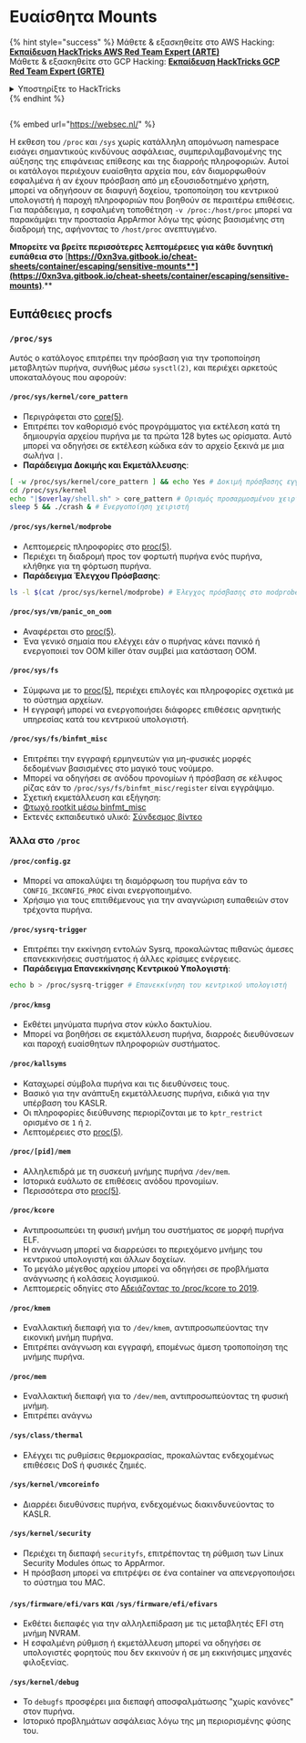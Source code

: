 # Ευαίσθητα Mounts

{% hint style="success" %}
Μάθετε & εξασκηθείτε στο AWS Hacking:<img src="/.gitbook/assets/arte.png" alt="" data-size="line">[**Εκπαίδευση HackTricks AWS Red Team Expert (ARTE)**](https://training.hacktricks.xyz/courses/arte)<img src="/.gitbook/assets/arte.png" alt="" data-size="line">\
Μάθετε & εξασκηθείτε στο GCP Hacking: <img src="/.gitbook/assets/grte.png" alt="" data-size="line">[**Εκπαίδευση HackTricks GCP Red Team Expert (GRTE)**<img src="/.gitbook/assets/grte.png" alt="" data-size="line">](https://training.hacktricks.xyz/courses/grte)

<details>

<summary>Υποστηρίξτε το HackTricks</summary>

* Ελέγξτε τα [**σχέδια συνδρομής**](https://github.com/sponsors/carlospolop)!
* **Εγγραφείτε** στην 💬 [**ομάδα Discord**](https://discord.gg/hRep4RUj7f) ή στην [**ομάδα τηλεγράφου**](https://t.me/peass) ή **ακολουθήστε** μας στο **Twitter** 🐦 [**@hacktricks\_live**](https://twitter.com/hacktricks\_live)**.**
* **Κοινοποιήστε κόλπα χάκερ υποβάλλοντας PRs στα** [**HackTricks**](https://github.com/carlospolop/hacktricks) και [**HackTricks Cloud**](https://github.com/carlospolop/hacktricks-cloud) αποθετήρια στο GitHub.

</details>
{% endhint %}

<figure><img src="../../../..https:/pentest.eu/RENDER_WebSec_10fps_21sec_9MB_29042024.gif" alt=""><figcaption></figcaption></figure>

{% embed url="https://websec.nl/" %}

Η εκθεση του `/proc` και `/sys` χωρίς κατάλληλη απομόνωση namespace εισάγει σημαντικούς κινδύνους ασφάλειας, συμπεριλαμβανομένης της αύξησης της επιφάνειας επίθεσης και της διαρροής πληροφοριών. Αυτοί οι κατάλογοι περιέχουν ευαίσθητα αρχεία που, εάν διαμορφωθούν εσφαλμένα ή αν έχουν πρόσβαση από μη εξουσιοδοτημένο χρήστη, μπορεί να οδηγήσουν σε διαφυγή δοχείου, τροποποίηση του κεντρικού υπολογιστή ή παροχή πληροφοριών που βοηθούν σε περαιτέρω επιθέσεις. Για παράδειγμα, η εσφαλμένη τοποθέτηση `-v /proc:/host/proc` μπορεί να παρακάμψει την προστασία AppArmor λόγω της φύσης βασισμένης στη διαδρομή της, αφήνοντας το `/host/proc` ανεπτυγμένο.

**Μπορείτε να βρείτε περισσότερες λεπτομέρειες για κάθε δυνητική ευπάθεια στο** [**https://0xn3va.gitbook.io/cheat-sheets/container/escaping/sensitive-mounts**](https://0xn3va.gitbook.io/cheat-sheets/container/escaping/sensitive-mounts)**.**

## Ευπάθειες procfs

### `/proc/sys`

Αυτός ο κατάλογος επιτρέπει την πρόσβαση για την τροποποίηση μεταβλητών πυρήνα, συνήθως μέσω `sysctl(2)`, και περιέχει αρκετούς υποκαταλόγους που αφορούν:

#### **`/proc/sys/kernel/core_pattern`**

* Περιγράφεται στο [core(5)](https://man7.org/linux/man-pages/man5/core.5.html).
* Επιτρέπει τον καθορισμό ενός προγράμματος για εκτέλεση κατά τη δημιουργία αρχείου πυρήνα με τα πρώτα 128 bytes ως ορίσματα. Αυτό μπορεί να οδηγήσει σε εκτέλεση κώδικα εάν το αρχείο ξεκινά με μια σωλήνα `|`.
*   **Παράδειγμα Δοκιμής και Εκμετάλλευσης**:

```bash
[ -w /proc/sys/kernel/core_pattern ] && echo Yes # Δοκιμή πρόσβασης εγγραφής
cd /proc/sys/kernel
echo "|$overlay/shell.sh" > core_pattern # Ορισμός προσαρμοσμένου χειριστή
sleep 5 && ./crash & # Ενεργοποίηση χειριστή
```

#### **`/proc/sys/kernel/modprobe`**

* Λεπτομερείς πληροφορίες στο [proc(5)](https://man7.org/linux/man-pages/man5/proc.5.html).
* Περιέχει τη διαδρομή προς τον φορτωτή πυρήνα ενός πυρήνα, κλήθηκε για τη φόρτωση πυρήνα.
*   **Παράδειγμα Έλεγχου Πρόσβασης**:

```bash
ls -l $(cat /proc/sys/kernel/modprobe) # Έλεγχος πρόσβασης στο modprobe
```

#### **`/proc/sys/vm/panic_on_oom`**

* Αναφέρεται στο [proc(5)](https://man7.org/linux/man-pages/man5/proc.5.html).
* Ένα γενικό σημαία που ελέγχει εάν ο πυρήνας κάνει πανικό ή ενεργοποιεί τον OOM killer όταν συμβεί μια κατάσταση OOM.

#### **`/proc/sys/fs`**

* Σύμφωνα με το [proc(5)](https://man7.org/linux/man-pages/man5/proc.5.html), περιέχει επιλογές και πληροφορίες σχετικά με το σύστημα αρχείων.
* Η εγγραφή μπορεί να ενεργοποιήσει διάφορες επιθέσεις αρνητικής υπηρεσίας κατά του κεντρικού υπολογιστή.

#### **`/proc/sys/fs/binfmt_misc`**

* Επιτρέπει την εγγραφή ερμηνευτών για μη-φυσικές μορφές δεδομένων βασισμένες στο μαγικό τους νούμερο.
* Μπορεί να οδηγήσει σε ανόδου προνομίων ή πρόσβαση σε κέλυφος ρίζας εάν το `/proc/sys/fs/binfmt_misc/register` είναι εγγράψιμο.
* Σχετική εκμετάλλευση και εξήγηση:
* [Φτωχό rootkit μέσω binfmt\_misc](https://github.com/toffan/binfmt\_misc)
* Εκτενές εκπαιδευτικό υλικό: [Σύνδεσμος βίντεο](https://www.youtube.com/watch?v=WBC7hhgMvQQ)

### Άλλα στο `/proc`

#### **`/proc/config.gz`**

* Μπορεί να αποκαλύψει τη διαμόρφωση του πυρήνα εάν το `CONFIG_IKCONFIG_PROC` είναι ενεργοποιημένο.
* Χρήσιμο για τους επιτιθέμενους για την αναγνώριση ευπαθειών στον τρέχοντα πυρήνα.

#### **`/proc/sysrq-trigger`**

* Επιτρέπει την εκκίνηση εντολών Sysrq, προκαλώντας πιθανώς άμεσες επανεκκινήσεις συστήματος ή άλλες κρίσιμες ενέργειες.
*   **Παράδειγμα Επανεκκίνησης Κεντρικού Υπολογιστή**:

```bash
echo b > /proc/sysrq-trigger # Επανεκκίνηση του κεντρικού υπολογιστή
```

#### **`/proc/kmsg`**

* Εκθέτει μηνύματα πυρήνα στον κύκλο δακτυλίου.
* Μπορεί να βοηθήσει σε εκμετάλλευση πυρήνα, διαρροές διευθύνσεων και παροχή ευαίσθητων πληροφοριών συστήματος.

#### **`/proc/kallsyms`**

* Καταχωρεί σύμβολα πυρήνα και τις διευθύνσεις τους.
* Βασικό για την ανάπτυξη εκμετάλλευσης πυρήνα, ειδικά για την υπέρβαση του KASLR.
* Οι πληροφορίες διεύθυνσης περιορίζονται με το `kptr_restrict` ορισμένο σε `1` ή `2`.
* Λεπτομέρειες στο [proc(5)](https://man7.org/linux/man-pages/man5/proc.5.html).

#### **`/proc/[pid]/mem`**

* Αλληλεπιδρά με τη συσκευή μνήμης πυρήνα `/dev/mem`.
* Ιστορικά ευάλωτο σε επιθέσεις ανόδου προνομίων.
* Περισσότερα στο [proc(5)](https://man7.org/linux/man-pages/man5/proc.5.html).

#### **`/proc/kcore`**

* Αντιπροσωπεύει τη φυσική μνήμη του συστήματος σε μορφή πυρήνα ELF.
* Η ανάγνωση μπορεί να διαρρεύσει το περιεχόμενο μνήμης του κεντρικού υπολογιστή και άλλων δοχείων.
* Το μεγάλο μέγεθος αρχείου μπορεί να οδηγήσει σε προβλήματα ανάγνωσης ή κολάσεις λογισμικού.
* Λεπτομερείς οδηγίες στο [Αδειάζοντας το /proc/kcore το 2019](https://schlafwandler.github.io/posts/dumping-/proc/kcore/).

#### **`/proc/kmem`**

* Εναλλακτική διεπαφή για το `/dev/kmem`, αντιπροσωπεύοντας την εικονική μνήμη πυρήνα.
* Επιτρέπει ανάγνωση και εγγραφή, επομένως άμεση τροποποίηση της μνήμης πυρήνα.

#### **`/proc/mem`**

* Εναλλακτική διεπαφή για το `/dev/mem`, αντιπροσωπεύοντας τη φυσική μνήμη.
* Επιτρέπει ανάγνω
#### **`/sys/class/thermal`**

* Ελέγχει τις ρυθμίσεις θερμοκρασίας, προκαλώντας ενδεχομένως επιθέσεις DoS ή φυσικές ζημιές.

#### **`/sys/kernel/vmcoreinfo`**

* Διαρρέει διευθύνσεις πυρήνα, ενδεχομένως διακινδυνεύοντας το KASLR.

#### **`/sys/kernel/security`**

* Περιέχει τη διεπαφή `securityfs`, επιτρέποντας τη ρύθμιση των Linux Security Modules όπως το AppArmor.
* Η πρόσβαση μπορεί να επιτρέψει σε ένα container να απενεργοποιήσει το σύστημα του MAC.

#### **`/sys/firmware/efi/vars` και `/sys/firmware/efi/efivars`**

* Εκθέτει διεπαφές για την αλληλεπίδραση με τις μεταβλητές EFI στη μνήμη NVRAM.
* Η εσφαλμένη ρύθμιση ή εκμετάλλευση μπορεί να οδηγήσει σε υπολογιστές φορητούς που δεν εκκινούν ή σε μη εκκινήσιμες μηχανές φιλοξενίας.

#### **`/sys/kernel/debug`**

* Το `debugfs` προσφέρει μια διεπαφή αποσφαλμάτωσης "χωρίς κανόνες" στον πυρήνα.
* Ιστορικό προβλημάτων ασφάλειας λόγω της μη περιορισμένης φύσης του.
